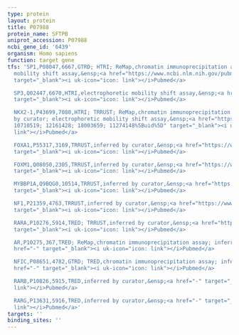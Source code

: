 ```yaml
---
type: protein
layout: protein
title: P07988
protein_name: SFTPB
uniprot_accession: P07988
ncbi_gene_id: '6439'
organism: Homo sapiens
function: target gene
tfs: 'SP1,P08047,6667,GTRD; HTRI; ReMap,chromatin immunoprecipitation assay; electrophoretic
  mobility shift assay,&ensp;<a href="https://www.ncbi.nlm.nih.gov/pubmed/?term=10710519%5Buid%5D"
  target="_blank"><i uk-icon="icon: link"></i>Pubmed</a>

  SP3,Q02447,6670,HTRI,electrophoretic mobility shift assay,&ensp;<a href="https://www.ncbi.nlm.nih.gov/pubmed/?term=10710519%5Buid%5D"
  target="_blank"><i uk-icon="icon: link"></i>Pubmed</a>

  NKX2-1,P43699,7080,HTRI; TRRUST; ReMap,chromatin immunoprecipitation assay; inferred
  by curator; electrophoretic mobility shift assay,&ensp;<a href="https://www.ncbi.nlm.nih.gov/pubmed/?term=8065304;
  10710519; 12161428; 18003659; 11274148%5Buid%5D" target="_blank"><i uk-icon="icon:
  link"></i>Pubmed</a>

  FOXA1,P55317,3169,TRRUST,inferred by curator,&ensp;<a href="https://www.ncbi.nlm.nih.gov/pubmed/?term=18003659%5Buid%5D"
  target="_blank"><i uk-icon="icon: link"></i>Pubmed</a>

  FOXM1,Q08050,2305,TRRUST,inferred by curator,&ensp;<a href="https://www.ncbi.nlm.nih.gov/pubmed/?term=12161428%5Buid%5D"
  target="_blank"><i uk-icon="icon: link"></i>Pubmed</a>

  MYBBP1A,Q9BQG0,10514,TRRUST,inferred by curator,&ensp;<a href="https://www.ncbi.nlm.nih.gov/pubmed/?term=11274148%5Buid%5D"
  target="_blank"><i uk-icon="icon: link"></i>Pubmed</a>

  NF1,P21359,4763,TRRUST,inferred by curator,&ensp;<a href="https://www.ncbi.nlm.nih.gov/pubmed/?term=7580940%5Buid%5D"
  target="_blank"><i uk-icon="icon: link"></i>Pubmed</a>

  RARA,P10276,5914,TRED; TRRUST,inferred by curator,&ensp;<a href="https://www.ncbi.nlm.nih.gov/pubmed/?term=10070102%5Buid%5D"
  target="_blank"><i uk-icon="icon: link"></i>Pubmed</a>

  AR,P10275,367,TRED; ReMap,chromatin immunoprecipitation assay; inferred by curator,&ensp;<a
  href="-" target="_blank"><i uk-icon="icon: link"></i>Pubmed</a>

  NFIC,P08651,4782,GTRD; TRED,chromatin immunoprecipitation assay; inferred by curator,&ensp;<a
  href="-" target="_blank"><i uk-icon="icon: link"></i>Pubmed</a>

  RARB,P10826,5915,TRED,inferred by curator,&ensp;<a href="-" target="_blank"><i uk-icon="icon:
  link"></i>Pubmed</a>

  RARG,P13631,5916,TRED,inferred by curator,&ensp;<a href="-" target="_blank"><i uk-icon="icon:
  link"></i>Pubmed</a>'
targets: ''
binding_sites: ''
---
```

